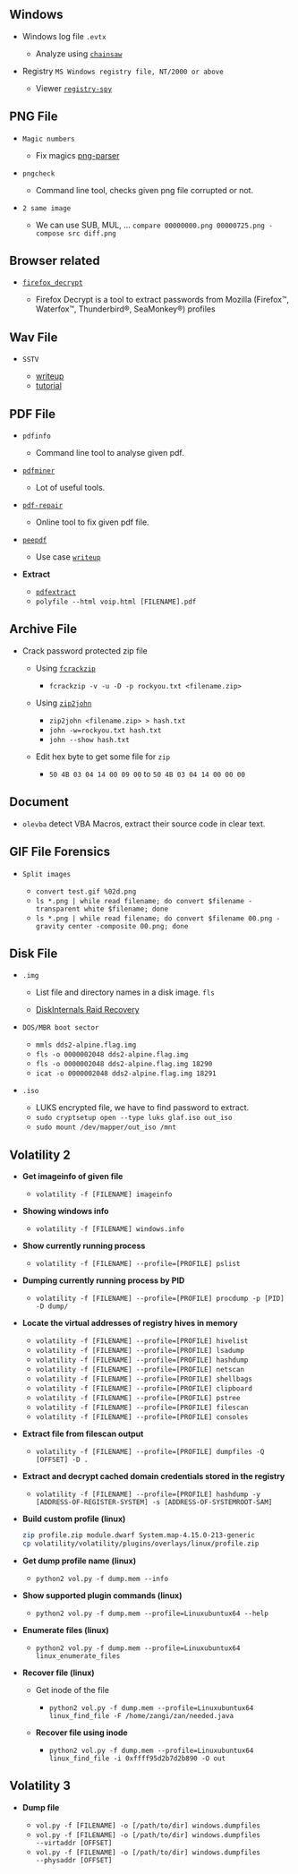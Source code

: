 ## Windows

- Windows log file `.evtx`

  - Analyze using [`chainsaw`](https://github.com/WithSecureLabs/chainsaw)

- Registry `MS Windows registry file, NT/2000 or above`

  - Viewer [`registry-spy`](https://github.com/andyjsmith/Registry-Spy)
  
## PNG File

- `Magic numbers`

  - Fix magics [png-parser](https://github.com/ByamB4/Capture-The-Flag/blob/master/Forensics/src/png_parser.py)

- `pngcheck`

  - Command line tool, checks given png file corrupted or not.

- `2 same image`

  - We can use SUB, MUL, ... `compare 00000000.png 00000725.png -compose src diff.png`


## Browser related

- [`firefox_decrypt`](https://github.com/unode/firefox_decrypt)

  - Firefox Decrypt is a tool to extract passwords from Mozilla (Firefox™, Waterfox™, Thunderbird®, SeaMonkey®) profiles
   
## Wav File

- `SSTV`

  - [writeup](https://github.com/Dvd848/CTFs/blob/master/2019_picoCTF/m00nwalk.md)
  - [tutorial](https://ourcodeworld.com/articles/read/956/how-to-convert-decode-a-slow-scan-television-transmissions-sstv-audio-file-to-images-using-qsstv-in-ubuntu-18-04)

## PDF File

- `pdfinfo`

  - Command line tool to analyse given pdf.

- [`pdfminer`](https://github.com/euske/pdfminer)

  - Lot of useful tools.

- [`pdf-repair`](https://www.pdf-online.com/osa/repair.aspx)

  - Online tool to fix given pdf file.

- [`peepdf`](https://github.com/jesparza/peepdf)

  - Use case [`writeup`](https://saransappa.wordpress.com/2020/06/08/sec-t-ctf-2019-forensics-challenge-writeup/)

- **Extract**
  - [`pdfextract`](https://github.com/CrossRef/pdfextract)
  - `polyfile --html voip.html [FILENAME].pdf`

## Archive File

- Crack password protected zip file

  - Using [`fcrackzip`](https://www.geeksforgeeks.org/fcrackzip-tool-crack-a-zip-file-password-in-kali-linux/)
    - `fcrackzip -v -u -D -p rockyou.txt <filename.zip>`
  - Using [`zip2john`](https://github.com/openwall/john/blob/bleeding-jumbo/src/zip2john.c)

    - `zip2john <filename.zip> > hash.txt`
    - `john -w=rockyou.txt hash.txt`
    - `john --show hash.txt`

  - Edit hex byte to get some file for `zip`
    - `50 4B 03 04 14 00 09 00` to `50 4B 03 04 14 00 00 00`

## Document

- `olevba` detect VBA Macros, extract their source code in clear text.

## GIF File Forensics

- `Split images`

  - `convert test.gif %02d.png`
  - `ls *.png | while read filename; do convert $filename -transparent white $filename; done`
  - `ls *.png | while read filename; do convert $filename 00.png -gravity center -composite 00.png; done`


## Disk File

- `.img`

  - List file and directory names in a disk image. `fls`

  - [DiskInternals Raid Recovery](https://www.diskinternals.com/raid-recovery/)

- `DOS/MBR boot sector`

  - `mmls dds2-alpine.flag.img`
  - `fls -o 0000002048 dds2-alpine.flag.img`
  - `fls -o 0000002048 dds2-alpine.flag.img 18290`
  - `icat -o 0000002048 dds2-alpine.flag.img 18291`

- `.iso`

  - LUKS encrypted file, we have to find password to extract.
  - `sudo cryptsetup open --type luks glaf.iso out_iso`
  - `sudo mount /dev/mapper/out_iso /mnt`

## Volatility 2

  - **Get imageinfo of given file**

    - `volatility -f [FILENAME] imageinfo`
  
  - **Showing windows info**

    - `volatility -f [FILENAME] windows.info`

  - **Show currently running process**

    - `volatility -f [FILENAME] --profile=[PROFILE] pslist`

  - **Dumping currently running process by PID**

    - `volatility -f [FILENAME] --profile=[PROFILE] procdump -p [PID] -D dump/`

  - **Locate the virtual addresses of registry hives in memory**

    - `volatility -f [FILENAME] --profile=[PROFILE] hivelist`
    - `volatility -f [FILENAME] --profile=[PROFILE] lsadump`
    - `volatility -f [FILENAME] --profile=[PROFILE] hashdump`
    - `volatility -f [FILENAME] --profile=[PROFILE] netscan`
    - `volatility -f [FILENAME] --profile=[PROFILE] shellbags`
    - `volatility -f [FILENAME] --profile=[PROFILE] clipboard`
    - `volatility -f [FILENAME] --profile=[PROFILE] pstree`
    - `volatility -f [FILENAME] --profile=[PROFILE] filescan`
    - `volatility -f [FILENAME] --profile=[PROFILE] consoles`

  - **Extract file from filescan output**

    - `volatility -f [FILENAME] --profile=[PROFILE] dumpfiles -Q [OFFSET] -D .`

  - **Extract and decrypt cached domain credentials stored in the registry**

    - `volatility -f [FILENAME] --profile=[PROFILE] hashdump -y [ADDRESS-OF-REGISTER-SYSTEM] -s [ADDRESS-OF-SYSTEMROOT-SAM]`


  - **Build custom profile (linux)**

    ```sh
    zip profile.zip module.dwarf System.map-4.15.0-213-generic
    cp volatility/volatility/plugins/overlays/linux/profile.zip
    ```

  - **Get dump profile name (linux)**

    - `python2 vol.py -f dump.mem --info`

  - **Show supported plugin commands (linux)**

    - `python2 vol.py -f dump.mem --profile=Linuxubuntux64 --help`

  - **Enumerate files (linux)**

    - `python2 vol.py -f dump.mem --profile=Linuxubuntux64 linux_enumerate_files`
   
  - **Recover file (linux)**
    - Get inode of the file
      - `python2 vol.py -f dump.mem --profile=Linuxubuntux64 linux_find_file -F /home/zangi/zan/needed.java`

    - **Recover file using inode**
      - `python2 vol.py -f dump.mem --profile=Linuxubuntux64 linux_find_file -i 0xffff95d2b7d2b890 -O out`
      
## Volatility 3

  - **Dump file**

    - `vol.py -f [FILENAME] -o [/path/to/dir] windows.dumpfiles`
    - `vol.py -f [FILENAME] -o [/path/to/dir] windows.dumpfiles ‑‑virtaddr [OFFSET]`
    - `vol.py -f [FILENAME] -o [/path/to/dir] windows.dumpfiles ‑‑physaddr [OFFSET]`

